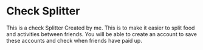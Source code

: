 ﻿# Check Splitter 
This is a check Splitter Created by me. 
This is to make it easier to split food and activities between friends. 
You will be able to create an account to save these accounts and check when friends have paid up.
